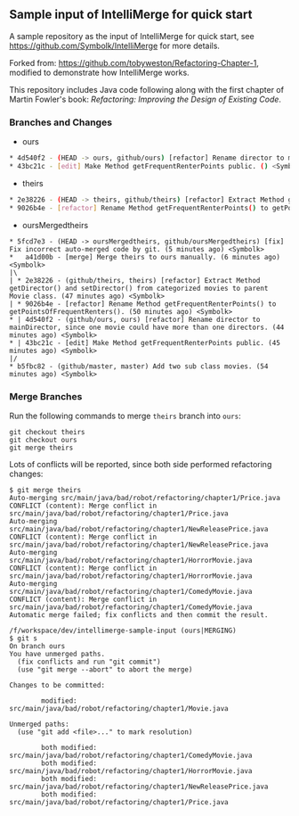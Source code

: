 ## Sample input of IntelliMerge for quick start 

A sample repository as the input of IntelliMerge for quick start, see https://github.com/Symbolk/IntelliMerge for more details.

Forked from: https://github.com/tobyweston/Refactoring-Chapter-1, modified to demonstrate how IntelliMerge works.

This repository includes Java code following along with the first chapter of Martin Fowler's book: _Refactoring: Improving the Design of Existing Code_.

### Branches and Changes

- ours
```bash
* 4d540f2 - (HEAD -> ours, github/ours) [refactor] Rename director to mainDirector, since one movie could have more than one directors. () <Symbolk>
* 43bc21c - [edit] Make Method getFrequentRenterPoints public. () <Symbolk>
```
- theirs

```bash
* 2e38226 - (HEAD -> theirs, github/theirs) [refactor] Extract Method getDirector() and setDirector() from categorized movies to parent Movie class. () <Symbolk>
* 9026b4e - [refactor] Rename Method getFrequentRenterPoints() to getPointsOfFrequentRenters(). () <Symbolk>
```

- oursMergedtheirs

```shell
* 5fcd7e3 - (HEAD -> oursMergedtheirs, github/oursMergedtheirs) [fix] Fix incorrect auto-merged code by git. (5 minutes ago) <Symbolk>
*   a41d00b - [merge] Merge theirs to ours manually. (6 minutes ago) <Symbolk>
|\
| * 2e38226 - (github/theirs, theirs) [refactor] Extract Method getDirector() and setDirector() from categorized movies to parent Movie class. (47 minutes ago) <Symbolk>
| * 9026b4e - [refactor] Rename Method getFrequentRenterPoints() to getPointsOfFrequentRenters(). (50 minutes ago) <Symbolk>
* | 4d540f2 - (github/ours, ours) [refactor] Rename director to mainDirector, since one movie could have more than one directors. (44 minutes ago) <Symbolk>
* | 43bc21c - [edit] Make Method getFrequentRenterPoints public. (45 minutes ago) <Symbolk>
|/
* b5fbc82 - (github/master, master) Add two sub class movies. (54 minutes ago) <Symbolk>

```

### Merge Branches

Run the following commands to merge `theirs` branch into `ours`:
```shell
git checkout theirs
git checkout ours
git merge theirs
```

Lots of conflicts will be reported, since both side performed refactoring changes:

```shell
$ git merge theirs
Auto-merging src/main/java/bad/robot/refactoring/chapter1/Price.java
CONFLICT (content): Merge conflict in src/main/java/bad/robot/refactoring/chapter1/Price.java
Auto-merging src/main/java/bad/robot/refactoring/chapter1/NewReleasePrice.java
CONFLICT (content): Merge conflict in src/main/java/bad/robot/refactoring/chapter1/NewReleasePrice.java
Auto-merging src/main/java/bad/robot/refactoring/chapter1/HorrorMovie.java
CONFLICT (content): Merge conflict in src/main/java/bad/robot/refactoring/chapter1/HorrorMovie.java
Auto-merging src/main/java/bad/robot/refactoring/chapter1/ComedyMovie.java
CONFLICT (content): Merge conflict in src/main/java/bad/robot/refactoring/chapter1/ComedyMovie.java
Automatic merge failed; fix conflicts and then commit the result.

/f/workspace/dev/intellimerge-sample-input (ours|MERGING)
$ git s
On branch ours
You have unmerged paths.
  (fix conflicts and run "git commit")
  (use "git merge --abort" to abort the merge)

Changes to be committed:

        modified:   src/main/java/bad/robot/refactoring/chapter1/Movie.java

Unmerged paths:
  (use "git add <file>..." to mark resolution)

        both modified:   src/main/java/bad/robot/refactoring/chapter1/ComedyMovie.java
        both modified:   src/main/java/bad/robot/refactoring/chapter1/HorrorMovie.java
        both modified:   src/main/java/bad/robot/refactoring/chapter1/NewReleasePrice.java
        both modified:   src/main/java/bad/robot/refactoring/chapter1/Price.java

```